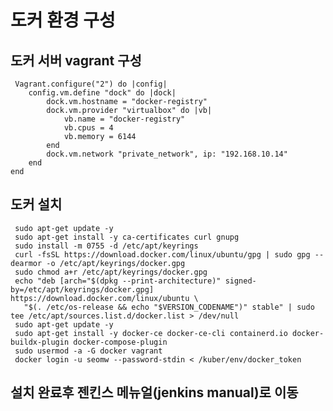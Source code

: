 # 도커 환경 구성
## 도커 서버 vagrant 구성
     Vagrant.configure("2") do |config|
        config.vm.define "dock" do |dock|
            dock.vm.hostname = "docker-registry"
            dock.vm.provider "virtualbox" do |vb|
                vb.name = "docker-registry"
                vb.cpus = 4 
                vb.memory = 6144
            end
            dock.vm.network "private_network", ip: "192.168.10.14"
        end
    end

## 도커 설치
     sudo apt-get update -y
     sudo apt-get install -y ca-certificates curl gnupg
     sudo install -m 0755 -d /etc/apt/keyrings
     curl -fsSL https://download.docker.com/linux/ubuntu/gpg | sudo gpg --dearmor -o /etc/apt/keyrings/docker.gpg
     sudo chmod a+r /etc/apt/keyrings/docker.gpg
     echo "deb [arch="$(dpkg --print-architecture)" signed-by=/etc/apt/keyrings/docker.gpg] https://download.docker.com/linux/ubuntu \
       "$(. /etc/os-release && echo "$VERSION_CODENAME")" stable" | sudo tee /etc/apt/sources.list.d/docker.list > /dev/null
     sudo apt-get update -y
     sudo apt-get install -y docker-ce docker-ce-cli containerd.io docker-buildx-plugin docker-compose-plugin
     sudo usermod -a -G docker vagrant
     docker login -u seomw --password-stdin < /kuber/env/docker_token

## 설치 완료후 젠킨스 메뉴얼(jenkins manual)로 이동


